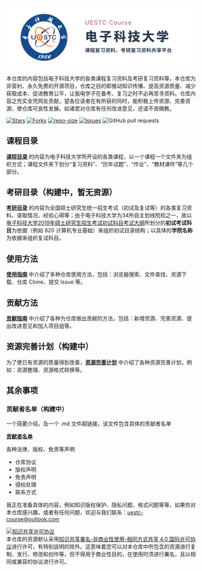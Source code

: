 <p align='center'><img src='./仓库资源/img/repo-banner.png'></p>

本仓库的内容包括电子科技大学的各类课程复习资料及考研复习资料等，本仓库为非营利、永久免费的开源项目，仓库之目的即推动知识传播、提高资源质量、减少获取成本、促进教育公平，让我电学子在备考、复习之时不必再苦寻资料。仓库内容之充实全凭网友贡献，望各位读者在有所获的同时，能积极上传资源、完善资源，使仓库可良性发展。如诸君对仓库有任何改进意见，还请不吝赐教。

[![Stars](https://img.shields.io/github/stars/Xovee/uestc-course.svg)](https://github.com/Xovee/uestc-course/stargazers)
[![Forks](https://img.shields.io/github/forks/Xovee/uestc-course.svg)](https://github.com/Xovee/uestc-course/network/members)
[![repo-size](https://img.shields.io/github/repo-size/Xovee/uestc-course.svg)]()
[![Issues](https://img.shields.io/github/issues/Xovee/uestc-course.svg)]()
![GitHub pull requests](https://img.shields.io/github/issues-pr/Xovee/uestc-course.svg)

## 课程目录

**[课程目录](./课程目录/)** 的内容为电子科技大学所开设的各类课程，以一个课程一个文件夹为组织方式；课程文件夹下划分“复习资料”、“历年试题”、“作业”、“教材课件”等几个部分。

## 考研目录（构建中，暂无资源）

**[考研目录](./考研目录/)** 的内容为全国硕士研究生统一招生考试（初试及复试等）的各类复习资料、录取情况、经验心得等；由于电子科技大学为34所自主划线院校之一，故以[电子科技大学2019年硕士研究生招生考试初试科目考试大纲](https://yz.uestc.edu.cn/d/file/zhaoshengzhuanti/20180926/%E7%94%B5%E5%AD%90%E7%A7%91%E6%8A%80%E5%A4%A7%E5%AD%A62019%E5%B9%B4%E7%A1%95%E5%A3%AB%E7%A0%94%E7%A9%B6%E7%94%9F%E6%8B%9B%E7%94%9F%E8%80%83%E8%AF%95%E5%88%9D%E8%AF%95%E7%A7%91%E7%9B%AE%E8%80%83%E8%AF%95%E5%A4%A7%E7%BA%B2.pdf)所划分的**初试考试科目**为依据（例如 820 计算机专业基础）来组织初试目录结构；以具体的**学院名称**为依据来组织复试科目。

## 使用方法

[**使用指南**](./仓库资源/使用指南.md) 中介绍了多种仓库使用方法，包括：浏览器搜索、文件查找、资源下载、仓库 Clone、提交 Issue 等。

## 贡献方法

[**贡献指南**](./仓库资源/贡献指南.md) 中介绍了各种为仓库做出贡献的方法，包括：新增资源、完善资源、提出改进意见和加入项目组等。

## 资源完善计划（构建中）

为了使已有资源的质量得到改善，**[资源完善计划](./仓库资源/资源完善计划.md)** 中介绍了各种资源完善计划，例如：资源整理、资源格式转换等。

## 其余事项

### 贡献者名单（构建中）

一个简要介绍，及一个 .md 文件超链接，该文件包含具体的贡献者名单

[**贡献者名单**](./仓库资源/贡献者名单.md)

各种法律、版权、免责等声明

- 仓库协议
- 版权声明
- 免责声明
- 侵权处理
- 联系方式

我正在准备具体的内容，例如知识版权保护、隐私问题、格式问题等等，如果你对本仓库感兴趣，或者有任何问题，欢迎与我们联系：uestc-course@outlook.com

<a rel="license" href="http://creativecommons.org/licenses/by-nc-sa/4.0/"><img alt="知识共享许可协议" style="border-width:0" src="https://i.creativecommons.org/l/by-nc-sa/4.0/88x31.png" /></a><br />本仓库的资源默认采用<a rel="license" href="http://creativecommons.org/licenses/by-nc-sa/4.0/deed.zh">知识共享署名-非商业性使用-相同方式共享 4.0 国际许可协议</a>进行许可，有特别说明的除外。这意味着您可以对本仓库中所包含的资源进行复制、发行、修改和创作等，但不得用于商业性目的，在使用时须进行署名，且以相同或兼容的协议进行许可。
